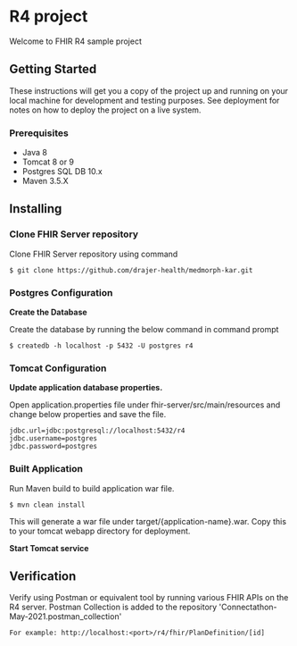 # R4 project
Welcome to FHIR R4 sample project

## Getting Started
These instructions will get you a copy of the project up and running on your local machine for development and testing purposes. See deployment for notes on how to deploy the project on a live system.

### Prerequisites
*	Java 8
*	Tomcat 8 or 9
*	Postgres SQL DB 10.x
*	Maven 3.5.X

## Installing

### Clone FHIR Server repository 
Clone FHIR Server repository using command 

```
$ git clone https://github.com/drajer-health/medmorph-kar.git
```

### Postgres Configuration

**Create the Database**

Create the database by running the below command in command prompt

```
$ createdb -h localhost -p 5432 -U postgres r4
```

### Tomcat Configuration 

**Update application database properties.**

Open application.properties file under fhir-server/src/main/resources and change below properties and save the file. 

```  
jdbc.url=jdbc:postgresql://localhost:5432/r4
jdbc.username=postgres
jdbc.password=postgres
```

### Built Application 
Run Maven build to build application war file. 
```
$ mvn clean install 
```
This will generate a war file under target/{application-name}.war. Copy this to your tomcat webapp directory for deployment.

**Start Tomcat service**

## Verification 
Verify using Postman or equivalent tool by running various FHIR APIs on the R4 server. Postman Collection is added to the repository 'Connectathon-May-2021.postman_collection'
```
For example: http://localhost:<port>/r4/fhir/PlanDefinition/[id]
```
  
